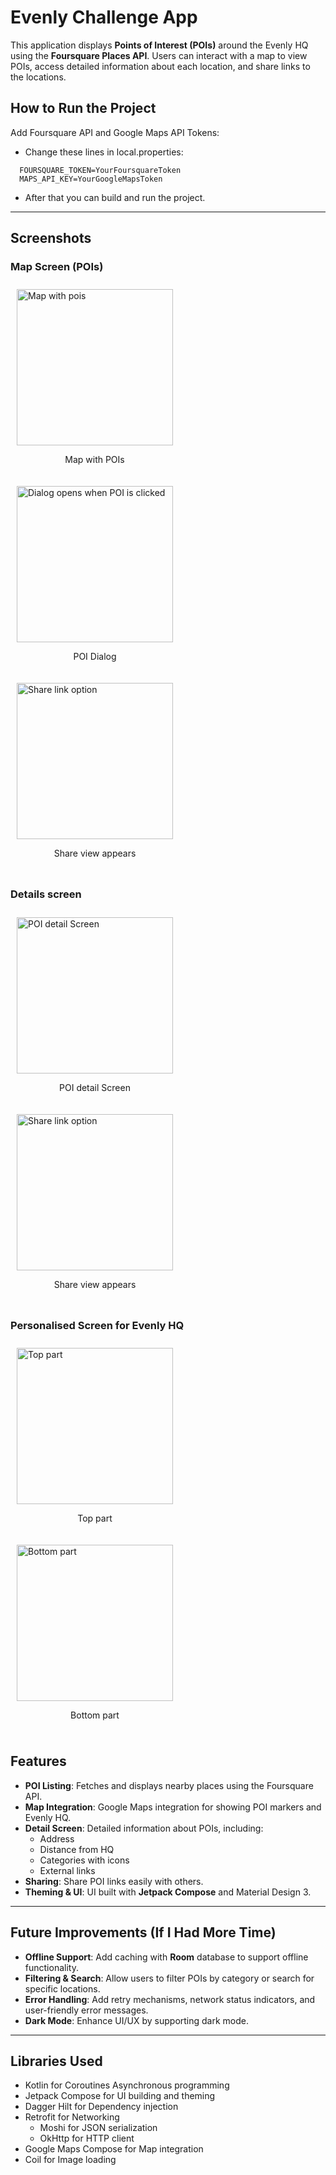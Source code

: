 # Evenly Challenge App

This application displays **Points of Interest (POIs)** around the Evenly HQ using the **Foursquare Places API**. Users can interact with a map to view POIs, access detailed information about each location, and share links to the locations.

## How to Run the Project

Add Foursquare API and Google Maps API Tokens:
- Change these lines in local.properties:
```
  FOURSQUARE_TOKEN=YourFoursquareToken
  MAPS_API_KEY=YourGoogleMapsToken
```

- After that you can build and run the project.
---
## Screenshots

### Map Screen (POIs)

<div style="display: flex; flex-wrap: wrap;">
    <div style="margin: 10px;">
        <img src="images/pois.png" alt="Map with pois" width="250"/>
        <p style="text-align: center;">Map with POIs</p>
    </div>
    <div style="margin: 10px;">
        <img src="images/poi_dialog.png" alt="Dialog opens when POI is clicked" width="250"/>
        <p style="text-align: center;">POI Dialog</p>
    </div>
    <div style="margin: 10px;">
        <img src="images/sharelink.png" alt="Share link option" width="250"/>
        <p style="text-align: center;">Share view appears</p>
    </div>
</div>

### Details screen

<div style="display: flex; flex-wrap: wrap;">
    <div style="margin: 10px;">
        <img src="images/detail_info.png" alt="POI detail Screen" width="250"/>
        <p style="text-align: center;">POI detail Screen</p>
    </div>
    <div style="margin: 10px;">
        <img src="images/details_shares.png" alt="Share link option" width="250"/>
        <p style="text-align: center;">Share view appears</p>
    </div>
</div>

### Personalised Screen for Evenly HQ

<div style="display: flex; flex-wrap: wrap;">
    <div style="margin: 10px;">
        <img src="images/evenly_bottom.png" alt="Top part" width="250"/>
        <p style="text-align: center;">Top part</p>
    </div>
    <div style="margin: 10px;">
        <img src="images/evenly_top.png" alt="Bottom part" width="250"/>
        <p style="text-align: center;">Bottom part</p>
    </div>
</div>


## Features

- **POI Listing**: Fetches and displays nearby places using the Foursquare API.
- **Map Integration**: Google Maps integration for showing POI markers and Evenly HQ.
- **Detail Screen**: Detailed information about POIs, including:
    - Address
    - Distance from HQ
    - Categories with icons
    - External links
- **Sharing**: Share POI links easily with others.
- **Theming & UI**: UI built with **Jetpack Compose** and Material Design 3.

---

## Future Improvements (If I Had More Time)

- **Offline Support**: Add caching with **Room** database to support offline functionality.
- **Filtering & Search**: Allow users to filter POIs by category or search for specific locations.
- **Error Handling**: Add retry mechanisms, network status indicators, and user-friendly error messages.
- **Dark Mode**: Enhance UI/UX by supporting dark mode.

---

## Libraries Used
- Kotlin for Coroutines	Asynchronous programming
- Jetpack Compose for UI building and theming
- Dagger Hilt for Dependency injection
- Retrofit for Networking
  - Moshi for JSON serialization
  - OkHttp for HTTP client
- Google Maps Compose for Map integration
- Coil for Image loading